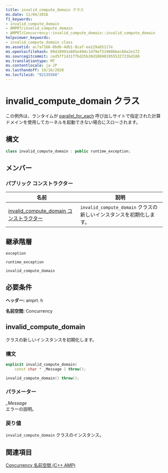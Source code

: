 ```yaml
---
title: invalid_compute_domain クラス
ms.date: 11/04/2016
f1_keywords:
- invalid_compute_domain
- AMPRT/invalid_compute_domain
- AMPRT/Concurrency::invalid_compute_domain::invalid_compute_domain
helpviewer_keywords:
- invalid_compute_domain class
ms.assetid: ac7a7166-8bdb-4db1-8caf-ea129ab5117e
ms.openlocfilehash: 09418991e805e494c1d79ef31980bbec66a2e172
ms.sourcegitcommit: ced5ff1431ffbd25b20d106901955532723bd188
ms.translationtype: MT
ms.contentlocale: ja-JP
ms.lasthandoff: 10/16/2020
ms.locfileid: "92135568"
---
```

# <a name="invalid_compute_domain-class"></a>invalid_compute_domain クラス

この例外は、ランタイムが [parallel_for_each](concurrency-namespace-functions-amp.md#parallel_for_each) 呼び出しサイトで指定された計算ドメインを使用してカーネルを起動できない場合にスローされます。

## <a name="syntax"></a>構文

```cpp
class invalid_compute_domain : public runtime_exception;
```

## <a name="members"></a>メンバー

### <a name="public-constructors"></a>パブリック コンストラクター

|名前|説明|
|----------|-----------------|
|[invalid_compute_domain コンストラクター](#ctor)|`invalid_compute_domain` クラスの新しいインスタンスを初期化します。|

## <a name="inheritance-hierarchy"></a>継承階層

`exception`

`runtime_exception`

`invalid_compute_domain`

## <a name="requirements"></a>必要条件

**ヘッダー:** amprt. h

**名前空間:** Concurrency

## <a name="invalid_compute_domain"></a><a name="ctor"></a> invalid_compute_domain

クラスの新しいインスタンスを初期化します。

### <a name="syntax"></a>構文

```cpp
explicit invalid_compute_domain(
    const char * _Message ) throw();

invalid_compute_domain() throw();
```

### <a name="parameters"></a>パラメーター

*_Message*<br/>
エラーの説明。

### <a name="return-value"></a>戻り値

`invalid_compute_domain` クラスのインスタンス。

## <a name="see-also"></a>関連項目

[Concurrency 名前空間 (C++ AMP)](concurrency-namespace-cpp-amp.md)

